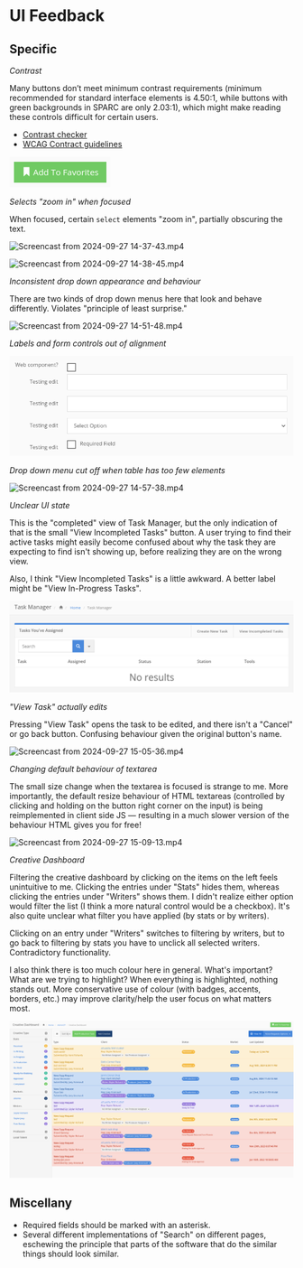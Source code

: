 # UI Feedback

## Specific

*Contrast*

Many buttons don’t meet minimum contrast requirements (minimum recommended for standard interface elements is 4.50:1, while buttons with green backgrounds in SPARC are only 2.03:1), which might make reading these controls difficult for certain users.

- [Contrast checker](https://webaim.org/resources/contrastchecker/)
- [WCAG Contract guidelines](https://webaim.org/articles/contrast/#sc143)

![contrast.png](./UI%20Feedback%20Attachments/contrast.png)

*Selects "zoom in" when focused*

When focused, certain `select` elements "zoom in", partially obscuring the text.

![Screencast from 2024-09-27 14-37-43.mp4](https://drive.google.com/file/d/1utbkfTrTF4i_hb8zGRjAEbeNcH8vPX7i/view?usp=sharing)

![Screencast from 2024-09-27 14-38-45.mp4](https://drive.google.com/file/d/1fMp42wve1-5xJy2x6Apz5t3rNhzucTok/view?usp=sharing)

*Inconsistent drop down appearance and behaviour*

There are two kinds of drop down menus here that look and behave differently. Violates "principle of least surprise."

![Screencast from 2024-09-27 14-51-48.mp4](https://drive.google.com/file/d/1taBEVzALiCcaRMnfYSvA7CMOJ4Z0_h9J/view?usp=sharing)

*Labels and form controls out of alignment*

![Pasted image 20240927145631.png](./UI%20Feedback%20Attachments/Pasted%20image%2020240927145631.png)

*Drop down menu cut off when table has too few elements*

![Screencast from 2024-09-27 14-57-38.mp4](https://drive.google.com/file/d/1BJfupDrI1Khu0pDyeHl3sEUeF7uSnwTo/view?usp=sharing)

*Unclear UI state*

This is the "completed" view of Task Manager, but the only indication of that is the small "View Incompleted Tasks" button. A user trying to find their active tasks might easily become confused about why the task they are expecting to find isn't showing up, before realizing they are on the wrong view.

Also, I think "View Incompleted Tasks" is a little awkward. A better label might be "View In-Progress Tasks".

![Pasted image 20240927150035.png](./UI%20Feedback%20Attachments/Pasted%20image%2020240927150035.png)

*"View Task" actually edits*

Pressing "View Task" opens the task to be edited, and there isn't a "Cancel" or go back button. Confusing behaviour given the original button's name.

![Screencast from 2024-09-27 15-05-36.mp4](https://drive.google.com/file/d/1MifdSUonsseD52bEYUTReNxz2I7H6LSt/view?usp=sharing)

*Changing default behaviour of textarea*

The small size change when the textarea is focused is strange to me. More importantly, the default resize behaviour of HTML textareas (controlled by clicking and holding on the button right corner on the input) is being reimplemented in client side JS — resulting in a much slower version of the behaviour HTML gives you for free!

![Screencast from 2024-09-27 15-09-13.mp4](https://drive.google.com/file/d/1dZoTkVw9_uROh3SzXFPNkSxZbhMj8pjX/view?usp=sharing)

*Creative Dashboard*

Filtering the creative dashboard by clicking on the items on the left feels unintuitive to me. Clicking the entries under "Stats" hides them, whereas clicking the entries under "Writers" shows them. I didn't realize either option would filter the list (I think a more natural control would be a checkbox). It's also quite unclear what filter you have applied (by stats or by writers).

Clicking on an entry under "Writers" switches to filtering by writers, but to go back to filtering by stats you have to unclick all selected writers. Contradictory functionality.

I also think there is too much colour here in general. What's important? What are we trying to highlight? When everything is highlighted, nothing stands out. More conservative use of colour (with badges, accents, borders, etc.) may improve clarity/help the user focus on what matters most.

![Pasted image 20240927160716.png](./UI%20Feedback%20Attachments/Pasted%20image%2020240927160716.png)

## Miscellany

- Required fields should be marked with an asterisk.
- Several different implementations of "Search" on different pages, eschewing the principle that parts of the software that do the similar things should look similar.